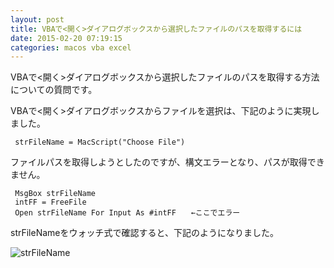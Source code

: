 ```yaml
---
layout: post
title: VBAで<開く>ダイアログボックスから選択したファイルのパスを取得するには
date: 2015-02-20 07:19:15
categories: macos vba excel
---
```

<p>VBAで&lt;開く>ダイアログボックスから選択したファイルのパスを取得する方法についての質問です。</p>

<p>VBAで&lt;開く>ダイアログボックスからファイルを選択は、下記のように実現しました。</p>

```
 strFileName = MacScript("Choose File")
```

<p>ファイルパスを取得しようとしたのですが、構文エラーとなり、パスが取得できません。</p>

```
 MsgBox strFileName
 intFF = FreeFile
 Open strFileName For Input As #intFF　　←ここでエラー
```

<p>strFileNameをウォッチ式で確認すると、下記のようになりました。</p>

<p><img src="https://i.stack.imgur.com/WqaUW.png" alt="strFileName"></p>
